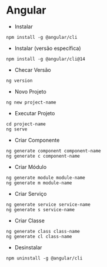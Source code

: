 # Angular

- Instalar
```
npm install -g @angular/cli
```
- Instalar (versão específica)
```
npm install -g @angular/cli@14
```
- Checar Versão
```
ng version
```
- Novo Projeto
```
ng new project-name
```
- Executar Projeto
```
cd project-name
ng serve
```
- Criar Componente
```
ng generate component component-name
ng generate c component-name
```
- Criar Módulo
```
ng generate module module-name
ng generate m module-name
```
- Criar Serviço
```
ng generate service service-name
ng generate s service-name
```
- Criar Classe
```
ng generate class class-name
ng generate cl class-name
```
- Desinstalar
```
npm uninstall -g @angular/cli
```